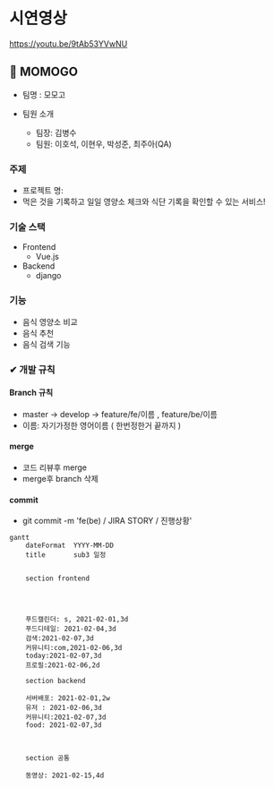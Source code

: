 # 시연영상

https://youtu.be/9tAb53YVwNU



## 🥄 MOMOGO



- 팀명 : 모모고

- 팀원 소개

  - 팀장:  김병수
  - 팀원:  이호석, 이현우, 박성준, 최주아(QA)

  

### 주제

- 프로젝트 명:  
- 먹은 것을 기록하고 일일 영양소 체크와 식단 기록을 확인할 수 있는 서비스!



### 기술 스택

- Frontend
  - Vue.js 
- Backend
  - django

### 기능

- 음식 영양소 비교
- 음식 추천
- 음식 검색 기능



### ✔ 개발 규칙

#### Branch 규칙

-  master -> develop -> feature/fe/이름 , feature/be/이름
-  이름: 자기가정한 영어이름 ( 한번정한거 끝까지 )

  

#### merge

- 코드 리뷰후 merge 
- merge후 branch 삭제



#### commit

- git commit -m 'fe(be) / JIRA STORY / 진행상황'



```mermaid
gantt
    dateFormat  YYYY-MM-DD
    title       sub3 일정
   
	
    section frontend
    
    
    
    
    푸드캘린더: s, 2021-02-01,3d
    푸드디테일: 2021-02-04,3d
    검색:2021-02-07,3d
    커뮤니티:com,2021-02-06,3d
    today:2021-02-07,3d
    프로필:2021-02-06,2d
    
    section backend
	
    서버배포: 2021-02-01,2w
    유저 : 2021-02-06,3d
    커뮤니티:2021-02-07,3d
    food: 2021-02-07,3d
    
    
    
    section 공통
	
    동영상: 2021-02-15,4d
    
    
    
	
    
    
	
    
    
  
    
  
```















